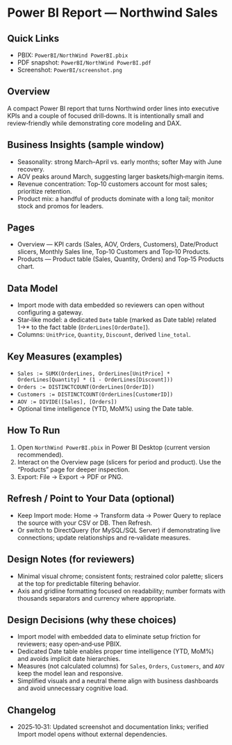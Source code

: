 Power BI Report — Northwind Sales
=================================

Quick Links
--------------------------------
- PBIX: `PowerBI/NorthWind PowerBI.pbix`
- PDF snapshot: `PowerBI/NorthWind PowerBI.pdf`
- Screenshot: `PowerBI/screenshot.png`

Overview
--------------------------------
A compact Power BI report that turns Northwind order lines into executive KPIs and a couple of focused drill‑downs. It is intentionally small and review‑friendly while demonstrating core modeling and DAX.

Business Insights (sample window)
--------------------------------
- Seasonality: strong March–April vs. early months; softer May with June recovery.
- AOV peaks around March, suggesting larger baskets/high‑margin items.
- Revenue concentration: Top‑10 customers account for most sales; prioritize retention.
- Product mix: a handful of products dominate with a long tail; monitor stock and promos for leaders.

Pages
--------------------------------
- Overview — KPI cards (Sales, AOV, Orders, Customers), Date/Product slicers, Monthly Sales line, Top‑10 Customers and Top‑10 Products.
- Products — Product table (Sales, Quantity, Orders) and Top‑15 Products chart.

Data Model
--------------------------------
- Import mode with data embedded so reviewers can open without configuring a gateway.
- Star‑like model: a dedicated `Date` table (marked as Date table) related 1→* to the fact table (`OrderLines[OrderDate]`).
- Columns: `UnitPrice`, `Quantity`, `Discount`, derived `line_total`.

Key Measures (examples)
--------------------------------
- `Sales := SUMX(OrderLines, OrderLines[UnitPrice] * OrderLines[Quantity] * (1 - OrderLines[Discount]))`
- `Orders := DISTINCTCOUNT(OrderLines[OrderID])`
- `Customers := DISTINCTCOUNT(OrderLines[CustomerID])`
- `AOV := DIVIDE([Sales], [Orders])`
- Optional time intelligence (YTD, MoM%) using the Date table.

How To Run
--------------------------------
1) Open `NorthWind PowerBI.pbix` in Power BI Desktop (current version recommended).
2) Interact on the Overview page (slicers for period and product). Use the “Products” page for deeper inspection.
3) Export: File → Export → PDF or PNG.

Refresh / Point to Your Data (optional)
--------------------------------
- Keep Import mode: Home → Transform data → Power Query to replace the source with your CSV or DB. Then Refresh.
- Or switch to DirectQuery (for MySQL/SQL Server) if demonstrating live connections; update relationships and re‑validate measures.

Design Notes (for reviewers)
--------------------------------
- Minimal visual chrome; consistent fonts; restrained color palette; slicers at the top for predictable filtering behavior.
- Axis and gridline formatting focused on readability; number formats with thousands separators and currency where appropriate.

Design Decisions (why these choices)
--------------------------------
- Import model with embedded data to eliminate setup friction for reviewers; easy open‑and‑use PBIX.
- Dedicated Date table enables proper time intelligence (YTD, MoM%) and avoids implicit date hierarchies.
- Measures (not calculated columns) for `Sales`, `Orders`, `Customers`, and `AOV` keep the model lean and responsive.
- Simplified visuals and a neutral theme align with business dashboards and avoid unnecessary cognitive load.

Changelog
--------------------------------
- 2025‑10‑31: Updated screenshot and documentation links; verified Import model opens without external dependencies.
